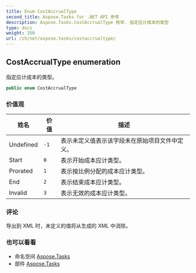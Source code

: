 ```yaml
---
title: Enum CostAccrualType
second_title: Aspose.Tasks for .NET API 参考
description: Aspose.Tasks.CostAccrualType 枚举. 指定应计成本的类型
type: docs
weight: 350
url: /zh/net/aspose.tasks/costaccrualtype/
---
```

## CostAccrualType enumeration

指定应计成本的类型。

```csharp
public enum CostAccrualType
```

### 价值观

| 姓名 | 价值 | 描述 |
| --- | --- | --- |
| Undefined | `-1` | 表示未定义值表示该字段未在原始项目文件中定义。 |
| Start | `0` | 表示开始成本应计类型。 |
| Prorated | `1` | 表示按比例分配的成本应计类型。 |
| End | `2` | 表示结束成本应计类型。 |
| Invalid | `3` | 表示无效的成本应计类型。 |

### 评论

导出到 XML 时，未定义的值将从生成的 XML 中消除。

### 也可以看看

* 命名空间 [Aspose.Tasks](../../aspose.tasks/)
* 部件 [Aspose.Tasks](../../)


